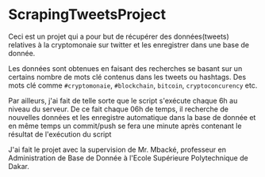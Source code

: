 # ScrapingTweetsProject

Ceci est un projet qui a pour but de récupérer des données(tweets) relatives à la cryptomonaie sur twitter et les enregistrer dans une base de donnée.

Les données sont obtenues en faisant des recherches se basant sur un certains nombre de mots clé contenus dans les tweets ou hashtags. Des mots clé comme 
`#cryptomonaie`, `#blockchain`, `bitcoin`, `cryptoconcurency` etc.

Par ailleurs, j'ai fait de telle sorte que le script s'exécute chaque 6h au niveau du serveur. De ce fait chaque 06h de temps, 
il recherche de nouvelles données et les enregistre automatique dans la base de donnée et en même temps un commit/push se fera une minute après contenant le résultat de l'exécution du script

J'ai fait le projet avec la supervision de Mr. Mbacké, professeur en Administration de Base de Donnée à l'Ecole Supérieure Polytechnique de Dakar.
